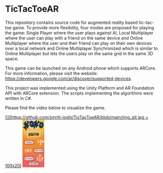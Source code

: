 # TicTacToeAR

This repository contains source code for augmented reality based tic-tac-toe game. To provide more flexibility, four modes are proposed for playing the game: Single Player where the user plays against AI, Local Multiplayer where the user can play with a friend on the same device and Online Multiplayer where the user and their friend can play on their own devices over a local network and Online Multiplayer Synchronized which is similar to Online Multiplayer but lets the users play on the same grid in the same 3D space.

This game can be launched on any Android phone which supports ARCore. For more information, please visit the website: https://developers.google.com/ar/discover/supported-devices. 

This project was implemented using the Unity Platform and AR Foundation API with ARCore extension. The scripts implementing the algorithms were written in C#. 

Please find the video below to visualize the game. 

[![](https://github.com/smriti-joshi/TicTacToeAR/blob/main/img_git.jpg = 100x20)](https://youtu.be/NMCiR3yJtHE)
<img src="https://github.com/smriti-joshi/TicTacToeAR/blob/main/img_git.jpg" alt="alt text" width="72" height="156">


